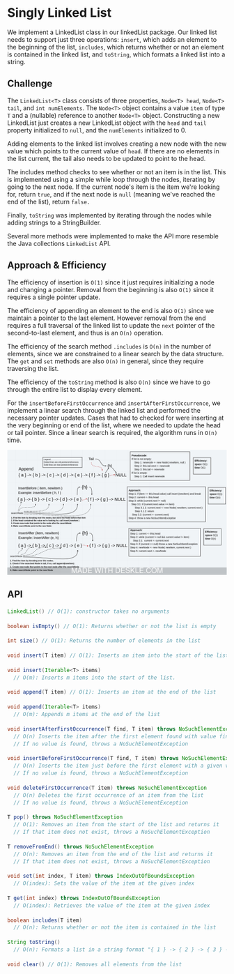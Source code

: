 # Singly Linked List

We implement a LinkedList class in our linkedList package. Our linked list needs to support just three operations: `insert`, which adds an element to the beginning of the list, `includes`, which returns whether or not an element is contained in the linked list, and `toString`, which formats a linked list into a string.

## Challenge

The `LinkedList<T>` class consists of three properties, `Node<T> head`, `Node<T> tail`, and `int numElements`. The `Node<T>` object contains a value `item` of type `T` and a (nullable) reference to another `Node<T>` object. Constructing a new LinkedList just creates a new LinkedList object with the `head` and `tail` property initialized to `null`, and the `numElements` initialized to 0.

Adding elements to the linked list involves creating a new node with the new value which points to the current value of `head`. If there are no elements in the list current, the tail also needs to be updated to point to the head.

The includes method checks to see whether or not an item is in the list. This is implemented using a simple while loop through the nodes, iterating by going to the next node. If the current node's item is the item we're looking for, return `true`, and if the next node is `null` (meaning we've reached the end of the list), return `false.`

Finally, `toString` was implemented by iterating through the nodes while adding strings to a StringBuilder.

Several more methods were implemented to make the API more resemble the Java collections `LinkedList` API.

## Approach & Efficiency

The efficiency of insertion is `O(1)` since it just requires initializing a node and changing a pointer. Removal from the beginning is also `O(1)` since it requires a single pointer update.

The efficiency of appending an element to the end is also `O(1)` since we maintain a pointer to the last element. However removal from the end requires a full traversal of the linked list to update the `next` pointer of the second-to-last element, and thus is an `O(n)` operation.

The efficiency of the search method `.includes` is `O(n)` in the number of elements, since we are constrained to a linear search by the data structure. The `get` and `set` methods are also `O(n)` in general, since they require traversing the list.

The efficiency of the `toString` method is also `O(n)` since we have to go through the entire list to display every element.

For the `insertBeforeFirstOccurrence` and `insertAfterFirstOccurrence`, we implement a linear search through the linked list and performed the necessary pointer updates. Cases that had to checked for were inserting at the very beginning or end of the list, where we needed to update the head or tail pointer. Since a linear search is required, the algorithm runs in `O(n)` time.

![Our whiteboard for insertion before and after first occurrence](../assets/linkedListInsertion.jpeg)

## API

```java
LinkedList() // O(1): constructor takes no arguments

boolean isEmpty() // O(1): Returns whether or not the list is empty

int size() // O(1): Returns the number of elements in the list

void insert(T item) // O(1): Inserts an item into the start of the list

void insert(Iterable<T> items)
  // O(m): Inserts m items into the start of the list.

void append(T item) // O(1): Inserts an item at the end of the list

void append(Iterable<T> items)
  // O(m): Appends m items at the end of the list

void insertAfterFirstOccurrence(T find, T item) throws NoSuchElementException
  // O(n) Inserts the item after the first element found with value find.
  // If no value is found, throws a NoSuchElementException

void insertBeforeFirstOccurrence(T find, T item) throws NoSuchElementException
  // O(n) Inserts the item just before the first element with a given value "find"
  // If no value is found, throws a NoSuchElementException

void deleteFirstOccurrence(T item) throws NoSuchElementException
  // O(n) Deletes the first occurrence of an item from the list
  // If no value is found, throws a NoSuchElementException

T pop() throws NoSuchElementException
  // O(1): Removes an item from the start of the list and returns it
  // If that item does not exist, throws a NoSuchElementException

T removeFromEnd() throws NoSuchElementException
  // O(n): Removes an item from the end of the list and returns it
  // If that item does not exist, throws a NoSuchElementException

void set(int index, T item) throws IndexOutOfBoundsException
  // O(index): Sets the value of the item at the given index

T get(int index) throws IndexOutOfBoundsException
  // O(index): Retrieves the value of the item at the given index

boolean includes(T item)
  // O(n): Returns whether or not the item is contained in the list

String toString()
  // O(n): Formats a list in a string format "{ 1 } -> { 2 } -> { 3 } -> NULL"

void clear() // O(1): Removes all elements from the list
```
